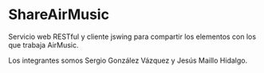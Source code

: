 # ShareAirMusic
Servicio web RESTful y cliente jswing para compartir los elementos con los que trabaja AirMusic.

Los integrantes somos Sergio González Vázquez y Jesús Maillo Hidalgo.
